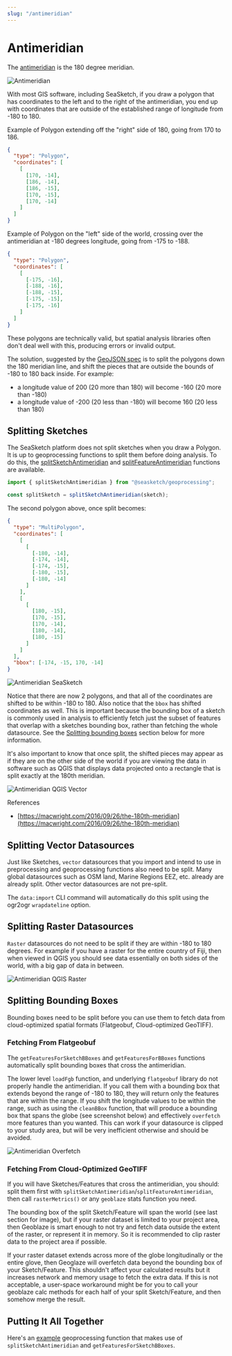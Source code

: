 ```yaml
---
slug: "/antimeridian"
---
```


# Antimeridian

The [antimeridian](https://en.wikipedia.org/wiki/180th_meridian) is the 180 degree meridian.

![Antimeridian](assets/Earth_map_with_180th_meridian.jpg "Antimeridian")

With most GIS software, including SeaSketch, if you draw a polygon that has coordinates to the left and to the right of the antimeridian, you end up with coordinates that are outside of the established range of longitude from -180 to 180.

Example of Polygon extending off the "right" side of 180, going from 170 to 186.

```json
{
  "type": "Polygon",
  "coordinates": [
    [
      [170, -14],
      [186, -14],
      [186, -15],
      [170, -15],
      [170, -14]
    ]
  ]
}
```

Example of Polygon on the "left" side of the world, crossing over the antimeridian at -180 degrees longitude, going from -175 to -188.

```json
{
  "type": "Polygon",
  "coordinates": [
    [
      [-175, -16],
      [-188, -16],
      [-188, -15],
      [-175, -15],
      [-175, -16]
    ]
  ]
}
```

These polygons are technically valid, but spatial analysis libraries often don't deal well with this, producing errors or invalid output.

The solution, suggested by the [GeoJSON spec](https://datatracker.ietf.org/doc/html/rfc7946#section-3.1.9) is to split the polygons down the 180 meridian line, and shift the pieces that are outside the bounds of -180 to 180 back inside. For example:

- a longitude value of 200 (20 more than 180) will become -160 (20 more than -180)
- a longitude value of -200 (20 less than -180) will become 160 (20 less than 180)

## Splitting Sketches

The SeaSketch platform does not split sketches when you draw a Polygon. It is up to geoprocessing functions to split them before doing analysis. To do this, the [splitSketchAntimeridian](../api/geoprocessing/functions/splitSketchAntimeridian.md) and [splitFeatureAntimeridian](../api/geoprocessing/functions/splitFeatureAntimeridian.md) functions are available.

```typescript
import { splitSketchAntimeridian } from "@seasketch/geoprocessing";

const splitSketch = splitSketchAntimeridian(sketch);
```

The second polygon above, once split becomes:

```json
{
  "type": "MultiPolygon",
  "coordinates": [
    [
      [
        [-180, -14],
        [-174, -14],
        [-174, -15],
        [-180, -15],
        [-180, -14]
      ]
    ],
    [
      [
        [180, -15],
        [170, -15],
        [170, -14],
        [180, -14],
        [180, -15]
      ]
    ]
  ],
  "bbox": [-174, -15, 170, -14]
}
```

![Antimeridian SeaSketch](assets/antimeridian-seasketch.png "Antimeridian SeaSketch")

Notice that there are now 2 polygons, and that all of the coordinates are shifted to be within -180 to 180. Also notice that the `bbox` has shifted coordinates as well. This is important because the bounding box of a sketch is commonly used in analysis to efficiently fetch just the subset of features that overlap with a sketches bounding box, rather than fetching the whole datasource. See the [Splitting bounding boxes](#splitting-bounding-boxes) section below for more information.

It's also important to know that once split, the shifted pieces may appear as if they are on the other side of the world if you are viewing the data in software such as QGIS that displays data projected onto a rectangle that is split exactly at the 180th meridian.

![Antimeridian QGIS Vector](assets/antimeridian-qgis.png "Antimeridian QGIS Vector")

References

- [https://macwright.com/2016/09/26/the-180th-meridian](https://macwright.com/2016/09/26/the-180th-meridian)

## Splitting Vector Datasources

Just like Sketches, `vector` datasources that you import and intend to use in preprocessing and geoprocessing functions also need to be split. Many global datasources such as OSM land, Marine Regions EEZ, etc. already are already split. Other vector datasources are not pre-split.

The `data:import` CLI command will automatically do this split using the ogr2ogr `wrapdateline` option.

## Splitting Raster Datasources

`Raster` datasources do not need to be split if they are within -180 to 180 degrees. For example if you have a raster for the entire country of Fiji, then when viewed in QGIS you should see data essentially on both sides of the world, with a big gap of data in between.

![Antimeridian QGIS Raster](assets/antimeridian-qgis-raster.png "Antimeridian QGIS Raster")

## Splitting Bounding Boxes

Bounding boxes need to be split before you can use them to fetch data from cloud-optimized spatial formats (Flatgeobuf, Cloud-optimized GeoTIFF).

### Fetching From Flatgeobuf

The `getFeaturesForSketchBBoxes` and `getFeaturesForBBoxes` functions automatically split bounding boxes that cross the antimeridian.

The lower level `loadFgb` function, and underlying `flatgeobuf` library do not properly handle the antimeridian. If you call them with a bounding box that extends beyond the range of -180 to 180, they will return only the features that are within the range. If you shift the longitude values to be within the range, such as using the `cleanBBox` function, that will produce a bounding box that spans the globe (see screenshot below) and effectively `overfetch` more features than you wanted. This can work if your datasource is clipped to your study area, but will be very inefficient otherwise and should be avoided.

![Antimeridian Overfetch](assets/antimeridian-over-fetch.png "Antimeridian Overfetch")

### Fetching From Cloud-Optimized GeoTIFF

If you will have Sketches/Features that cross the antimeridian, you should: split them first with `splitSketchAntimeridian`/`splitFeatureAntimeridian`, then call `rasterMetrics()` or any `geoblaze` stats function you need.

The bounding box of the split Sketch/Feature will span the world (see last section for image), but if your raster dataset is limited to your project area, then Geoblaze is smart enough to not try and fetch data outside the extent of the raster, or represent it in memory. So it is recommended to clip raster data to the project area if possible.

If your raster dataset extends across more of the globe longitudinally or the entire glove, then Geoglaze will overfetch data beyond the bounding box of your Sketch/Feature. This shouldn't affect your calculated results but it increases network and memory usage to fetch the extra data. If this is not acceptable, a user-space workaround might be for you to call your geoblaze calc methods for each half of your split Sketch/Feature, and then somehow merge the result.

## Putting It All Together

Here's an [example](https://github.com/underbluewaters/kiribati-reports/blob/5eb712f499a0fc799eb8372091808c49294154b9/src/functions/allenCoralAtlas.ts#L25) geoprocessing function that makes use of `splitSketchAntimeridian` and `getFeaturesForSketchBBoxes`.
